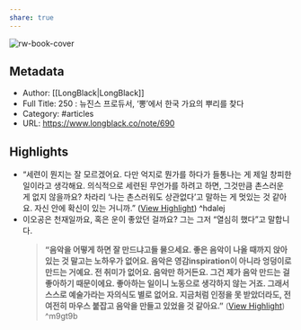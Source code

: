 ```yaml
---
share: true
---
```



![rw-book-cover](https://longblack-contens.s3.ap-northeast-2.amazonaws.com/image/20230516/16841994672209ca9e0e05defbfea21cdeed941ec3.png)

## Metadata
- Author: [[LongBlack|LongBlack]]
- Full Title: 250 : 뉴진스 프로듀서, ‘뽕’에서 한국 가요의 뿌리를 찾다
- Category: #articles
- URL: https://www.longblack.co/note/690

## Highlights
- “세련이 뭔지는 잘 모르겠어요. 다만 억지로 뭔가를 하다가 들통나는 게 제일 창피한 일이라고 생각해요. 의식적으로 세련된 무언가를 하려고 하면, 그것만큼 촌스러운 게 없지 않을까요? 차라리 ‘나는 촌스러워도 상관없다’고 말하는 게 멋있는 것 같아요. 자신 안에 확신이 있는 거니까.” ([View Highlight](https://read.readwise.io/read/01h0satazhwhtz5dfdj7re4wbg)) ^hdalej
- 이오공은 천재일까요, 혹은 운이 좋았던 걸까요? 그는 그저 “열심히 했다”고 말합니다.
  > **“음악을 어떻게 하면 잘 만드냐고들 물으세요. 좋은 음악이 나올 때까지 앉아있는 것 말고는 노하우가 없어요. 음악은 영감inspiration이 아니라 엉덩이로 만드는 거예요. 전 취미가 없어요. 음악만 하거든요. 그건 제가 음악 만드는 걸 좋아하기 때문이에요. 좋아하는 일이니 노동으로 생각하지 않는 거죠. 그래서 스스로 예술가라는 자의식도 별로 없어요. 지금처럼 인정을 못 받았더라도, 전 여전히 마우스 붙잡고 음악을 만들고 있었을 것 같아요.”** ([View Highlight](https://read.readwise.io/read/01h0sawn5sazc145a8h4nh7m92)) ^m9gt9b
